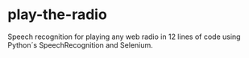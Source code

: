 # play-the-radio
Speech recognition for playing any web radio in 12 lines of code using Python´s SpeechRecognition and Selenium.
